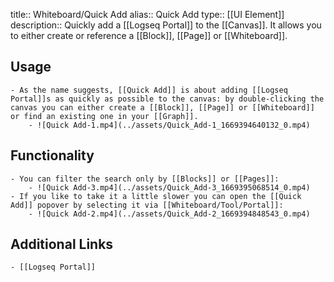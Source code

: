 title:: Whiteboard/Quick Add
alias:: Quick Add
type:: [[UI Element]] 
description:: Quickly add a [[Logseq Portal]] to the [[Canvas]]. It allows you to either create or reference a [[Block]], [[Page]] or [[Whiteboard]].

## Usage
	- As the name suggests, [[Quick Add]] is about adding [[Logseq Portal]]s as quickly as possible to the canvas: by double-clicking the canvas you can either create a [[Block]], [[Page]] or [[Whiteboard]] or find an existing one in your [[Graph]].
		- ![Quick Add-1.mp4](../assets/Quick_Add-1_1669394640132_0.mp4)
## Functionality
	- You can filter the search only by [[Blocks]] or [[Pages]]:
		- ![Quick Add-3.mp4](../assets/Quick_Add-3_1669395068514_0.mp4)
	- If you like to take it a little slower you can open the [[Quick Add]] popover by selecting it via [[Whiteboard/Tool/Portal]]:
		- ![Quick Add-2.mp4](../assets/Quick_Add-2_1669394848543_0.mp4)
## Additional Links
	- [[Logseq Portal]]